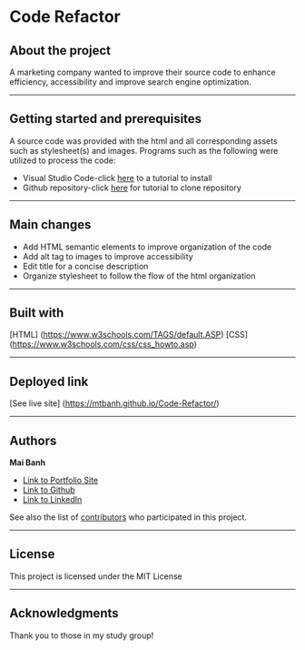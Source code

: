 # Code Refactor

## About the project
A marketing company wanted to improve their source code to enhance efficiency, accessibility and improve search engine optimization.

---

## Getting started and prerequisites
A source code was provided with the html and all corresponding assets such as stylesheet(s) and images. Programs such as the following were utilized to process the code: 

* Visual Studio Code-click [here](https://code.visualstudio.com/) to a tutorial to install
* Github repository-click [here](https://help.github.com/en/github/getting-started-with-github/create-a-repo) for tutorial to clone repository

---

## Main changes
* Add HTML semantic elements to improve organization of the code
* Add alt tag to images to improve accessibility
* Edit title for a concise description
* Organize stylesheet to follow the flow of the html organization

---

## Built with
[HTML] (https://www.w3schools.com/TAGS/default.ASP)
[CSS] (https://www.w3schools.com/css/css_howto.asp)

---

## Deployed link
[See live site] (https://mtbanh.github.io/Code-Refactor/)

---

## Authors

**Mai Banh**

- [Link to Portfolio Site](#)
- [Link to Github](https://github.com/mtbanh)
- [Link to LinkedIn](https://www.linkedin.com/in/mai-banh-311ba6164/)

See also the list of [contributors](https://github.com/your/project/contributors) who participated in this project.

---

## License

This project is licensed under the MIT License 

---

## Acknowledgments
Thank you to those in my study group!

